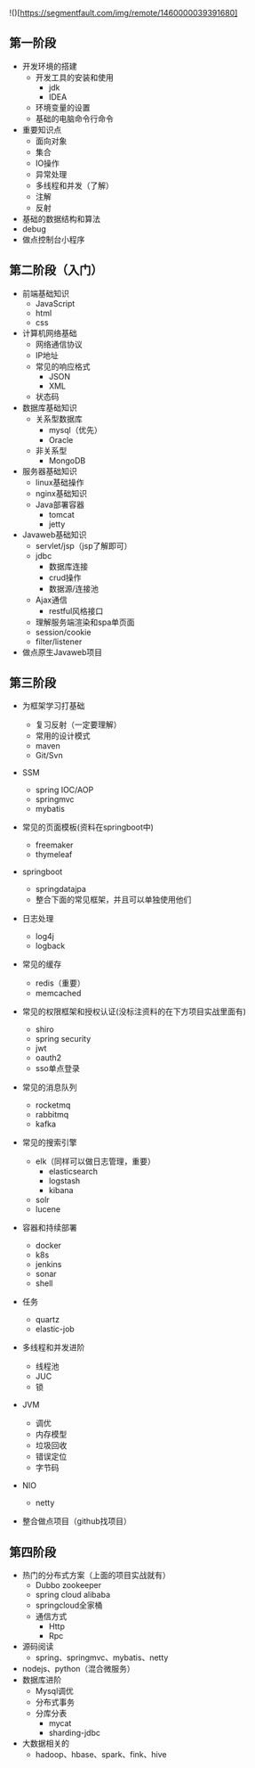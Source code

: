 
!()[https://segmentfault.com/img/remote/1460000039391680]

## 第一阶段

- 开发环境的搭建
  - 开发工具的安装和使用
    - jdk
    - IDEA
  - 环境变量的设置
  - 基础的电脑命令行命令
- 重要知识点
  - 面向对象
  - 集合
  - IO操作
  - 异常处理
  - 多线程和并发（了解）
  - 注解
  - 反射
- 基础的数据结构和算法
- debug
- 做点控制台小程序

## 第二阶段（入门）

- 前端基础知识
  - JavaScript
  - html
  - css
- 计算机网络基础
  - 网络通信协议
  - IP地址
  - 常见的响应格式
    - JSON
    - XML
  - 状态码
- 数据库基础知识
  - 关系型数据库
    - mysql（优先）
    - Oracle
  - 非关系型
    - MongoDB
- 服务器基础知识
  - linux基础操作
  - nginx基础知识
  - Java部署容器
    - tomcat
    - jetty
- Javaweb基础知识
  - servlet/jsp（jsp了解即可）
  - jdbc
    - 数据库连接
    - crud操作
    - 数据源/连接池
  - Ajax通信
    - restful风格接口
  - 理解服务端渲染和spa单页面
  - session/cookie
  - filter/listener
- 做点原生Javaweb项目

## 第三阶段

- 为框架学习打基础

  - 复习反射（一定要理解）
  - 常用的设计模式
  - maven
  - Git/Svn

- SSM

  - spring IOC/AOP
  - springmvc
  - mybatis

- 常见的页面模板(资料在springboot中)

  - freemaker
  - thymeleaf

- springboot

  - springdatajpa
  - 整合下面的常见框架，并且可以单独使用他们
  
- 日志处理

  - log4j
  - logback

- 常见的缓存

  - redis（重要）
  - memcached

- 常见的权限框架和授权认证(没标注资料的在下方项目实战里面有)

  - shiro
  - spring security
  - jwt
  - oauth2
  - sso单点登录

- 常见的消息队列

  - rocketmq
  - rabbitmq
  - kafka
  
- 常见的搜索引擎

  - elk（同样可以做日志管理，重要）
    - elasticsearch
    - logstash
    - kibana
  - solr
  - lucene

- 容器和持续部署

  - docker
  - k8s
  - jenkins
  - sonar
  - shell

- 任务

  - quartz
  - elastic-job

- 多线程和并发进阶

  - 线程池
  - JUC
  - 锁

- JVM

  - 调优
  - 内存模型
  - 垃圾回收
  - 错误定位
  - 字节码
  
- NIO

  - netty

- 整合做点项目（github找项目）

## 第四阶段
- 热门的分布式方案（上面的项目实战就有）
  - Dubbo zookeeper
  - spring cloud alibaba
  - springcloud全家桶
  - 通信方式
    - Http
    - Rpc
- 源码阅读
  - spring、springmvc、mybatis、netty
- nodejs、python（混合微服务）
- 数据库进阶
  - Mysql调优
  - 分布式事务
  - 分库分表
    - mycat
    - sharding-jdbc 
- 大数据相关的
  - hadoop、hbase、spark、fink、hive

